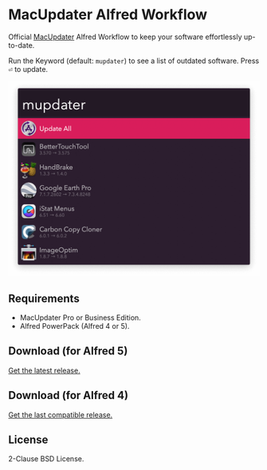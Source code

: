 # MacUpdater Alfred Workflow

Official [MacUpdater](https://www.corecode.io/macupdater/) Alfred Workflow to keep your software effortlessly up-to-date.

Run the Keyword (default: `mupdater`) to see a list of outdated software. Press <kbd>⏎</kbd> to update.

![Alfred search for mupdater](source/images/about/mupdater.png)

## Requirements

* MacUpdater Pro or Business Edition.
* Alfred PowerPack (Alfred 4 or 5).

## Download (for Alfred 5)

[Get the latest release.](https://github.com/core-code/macupdater-alfred-workflow/releases/latest/download/MacUpdater.alfredworkflow)

## Download (for Alfred 4)

[Get the last compatible release.](https://github.com/core-code/MacUpdater-Alfred-Workflow/releases/download/2022.1/MacUpdater.alfredworkflow)

## License

2-Clause BSD License.
